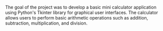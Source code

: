 The goal of the project was to develop a basic mini calculator application using Python's Tkinter library for graphical user interfaces.
The calculator allows users to perform basic arithmetic operations such as addition, subtraction, multiplication, and division.

